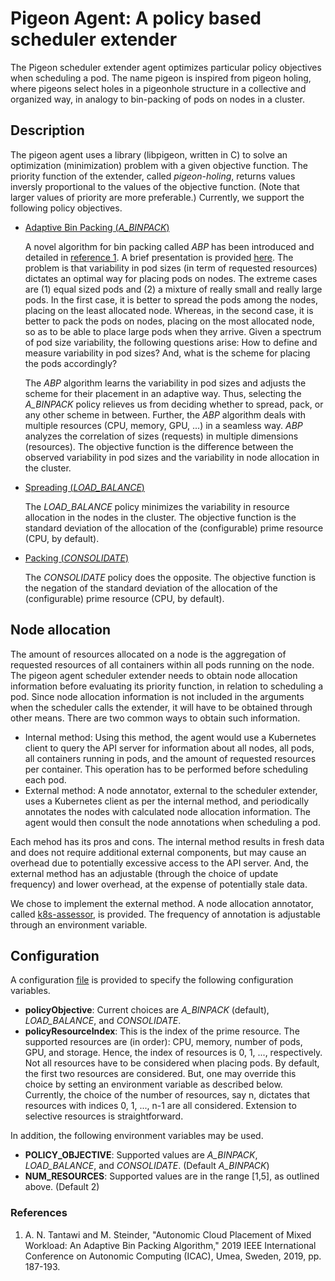 # Pigeon Agent: A policy based scheduler extender

The Pigeon scheduler extender agent optimizes particular policy objectives when scheduling a pod. The name pigeon is inspired from pigeon holing, where pigeons select holes in a pigeonhole structure in a collective and organized way, in analogy to bin-packing of pods on nodes in a cluster. 

## Description

The pigeon agent uses a library (libpigeon, written in C) to solve an optimization (minimization) problem with a given objective function. The priority function of the extender, called *pigeon-holing*, returns values inversly proportional to the values of the objective function. (Note that larger values of priority are more preferable.) Currently, we support the following policy objectives.

- <u>Adaptive Bin Packing (*A_BINPACK*)</u>

  A novel algorithm for bin packing called *ABP* has been introduced and detailed in [reference 1](#icac19). A brief presentation is provided [here](../docs/abp.pdf). The problem is that variability in pod sizes (in term of requested resources) dictates an optimal way for placing pods on nodes. The extreme cases are (1) equal sized pods and (2) a mixture of really small and really large pods. In the first case, it is better to spread the pods among the nodes, placing on the least allocated node. Whereas, in the second case, it is better to pack the pods on nodes, placing on the most allocated node, so as to be able to place large pods when they arrive. Given a spectrum of pod size variability, the following questions arise:  How to define and measure variability in pod sizes?  And, what is the scheme for placing the pods accordingly? 

  The *ABP* algorithm learns the variability in pod sizes and adjusts the scheme for their placement in an adaptive way. Thus, selecting the *A_BINPACK* policy relieves us from deciding whether to spread, pack, or any other scheme in between. Further, the *ABP* algorithm deals with multiple resources (CPU, memory, GPU, ...) in a seamless way. *ABP* analyzes the correlation of sizes (requests) in multiple dimensions (resources). The objective function is the difference between the observed variability in pod sizes and the variability in node allocation in the cluster.

- <u>Spreading (*LOAD_BALANCE*)</u>

  The *LOAD_BALANCE* policy minimizes the variability in resource allocation in the nodes in the cluster. The objective function is the standard deviation of the allocation of the (configurable) prime resource (CPU, by default).

- <u>Packing (*CONSOLIDATE*)</u>

  The *CONSOLIDATE* policy does the opposite. The objective function is the negation of the standard deviation of the allocation of the (configurable) prime resource (CPU, by default).

## Node allocation

The amount of resources allocated on a node is the aggregation of requested resources of all containers within all pods running on the node. The pigeon agent scheduler extender needs to obtain node allocation information before evaluating its priority function, in relation to scheduling a pod. Since node allocation information is not included in the arguments when the scheduler calls the extender, it will have to be obtained through other means. There are two common ways to obtain such information.

- Internal method: Using this method, the agent would use a Kubernetes client to query the API server for information about all nodes, all pods, all containers running in pods, and the amount of requested resources per container. This operation has to be performed before scheduling each pod.
- External method: A node annotator, external to the scheduler extender, uses a Kubernetes client as per the internal method, and periodically annotates the nodes with calculated node allocation information. The agent would then consult the node annotations when scheduling a pod.

Each mehod has its pros and cons. The internal method results in fresh data and does not require additional external components, but may cause an overhead due to potentially excessive access to the API server. And, the external method has an adjustable (through the choice of update frequency) and lower overhead, at the expense of potentially stale data.

We chose to implement the external method. A node allocation annotator, called [k8s-assessor](../node-annotator/allocation/), is provided. The frequency of annotation is adjustable through an environment variable.

## Configuration

A configuration [file](../pigeon_c/pigeon.cfg) is provided to specify the following configuration variables.

- **policyObjective**: Current choices are *A_BINPACK* (default), *LOAD_BALANCE*, and *CONSOLIDATE*.
- **policyResourceIndex**: This is the index of the prime resource. The supported resources are (in order): CPU, memory, number of pods, GPU, and storage. Hence, the index of resources is 0, 1, ..., respectively. Not all resources have to be considered when placing pods. By default, the first two resources are considered. But, one may override this choice by setting an environment variable as described below. Currently, the choice of the number of resources, say n, dictates that resources with indices 0, 1, ..., n-1 are all considered. Extension to selective resources is straightforward.

In addition, the following environment variables may be used.

- **POLICY_OBJECTIVE**: Supported values are *A_BINPACK*, *LOAD_BALANCE*, and *CONSOLIDATE*. (Default *A_BINPACK*)
- **NUM_RESOURCES**: Supported values are in the range [1,5], as outlined above. (Default 2)

### References

<a name="icac19">

1. A. N. Tantawi and M. Steinder, "Autonomic Cloud Placement of Mixed Workload: An Adaptive Bin Packing Algorithm," 2019 IEEE International Conference on Autonomic Computing (ICAC), Umea, Sweden, 2019, pp. 187-193.

</a>